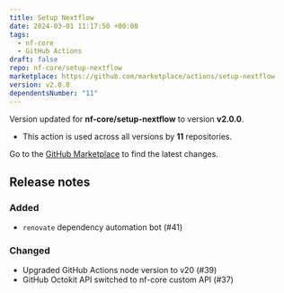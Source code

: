 ```yaml
---
title: Setup Nextflow
date: 2024-03-01 11:17:50 +00:00
tags:
  - nf-core
  - GitHub Actions
draft: false
repo: nf-core/setup-nextflow
marketplace: https://github.com/marketplace/actions/setup-nextflow
version: v2.0.0
dependentsNumber: "11"
---
```



Version updated for **nf-core/setup-nextflow** to version **v2.0.0**.
- This action is used across all versions by **11** repositories.

Go to the [GitHub Marketplace](https://github.com/marketplace/actions/setup-nextflow) to find the latest changes.

## Release notes

### Added

- `renovate` dependency automation bot (#41)

### Changed

- Upgraded GitHub Actions node version to v20 (#39)
- GitHub Octokit API switched to nf-core custom API (#37)
